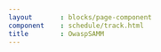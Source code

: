 ```yaml
---
layout       : blocks/page-component
component    : schedule/track.html
title        : OwaspSAMM
---
```


